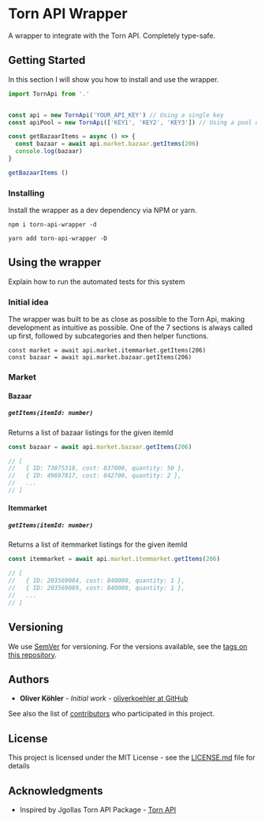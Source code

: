 # Torn API Wrapper

A wrapper to integrate with the Torn API. Completely type-safe.

## Getting Started

In this section I will show you how to install and use the wrapper.

```js
import TornApi from '.'


const api = new TornApi('YOUR_API_KEY') // Using a single key
const apiPool = new TornApi(['KEY1', 'KEY2', 'KEY3']) // Using a pool of keys

const getBazaarItems = async () => {
  const bazaar = await api.market.bazaar.getItems(206)
  console.log(bazaar)
}

getBazaarItems ()
```

### Installing

Install the wrapper as a dev dependency via NPM or yarn.


```
npm i torn-api-wrapper -d
```

```
yarn add torn-api-wrapper -D
```


## Using the wrapper

Explain how to run the automated tests for this system

### Initial idea

The wrapper was built to be as close as possible to the Torn Api, making development as intuitive as possible. One of the 7 sections is always called up first, followed by subcategories and then helper functions.

```
const market = await api.market.itemmarket.getItems(206)
const bazaar = await api.market.bazaar.getItems(206)
```
### Market
#### Bazaar
##### `getItems(itemId: number)`
Returns a list of bazaar listings for the given itemId
```js
const bazaar = await api.market.bazaar.getItems(206)

// [
//   { ID: 73075318, cost: 837000, quantity: 50 },
//   { ID: 49697817, cost: 842700, quantity: 2 },
//   ...
// ]
``` 

#### Itemmarket
##### `getItems(itemId: number)`
Returns a list of itemmarket listings for the given itemId
```js
const itemmarket = await api.market.itemmarket.getItems(206)

// [
//   { ID: 203569084, cost: 840000, quantity: 1 },
//   { ID: 203569089, cost: 840000, quantity: 1 },
//   ...
// ]
``` 



## Versioning

We use [SemVer](http://semver.org/) for versioning. For the versions available, see the [tags on this repository](https://github.com/your/project/tags).

## Authors

* **Oliver Köhler** - *Initial work* - [oliverkoehler at GitHub](https://github.com/oliverkoehler)

See also the list of [contributors](https://github.com/oliverkoehler/torn-api-wrapper/graphs/contributors) who participated in this project.

## License

This project is licensed under the MIT License - see the [LICENSE.md](LICENSE.md) file for details

## Acknowledgments

* Inspired by Jgollas Torn API Package - [Torn API](https://github.com/jgolla/torn-api)
